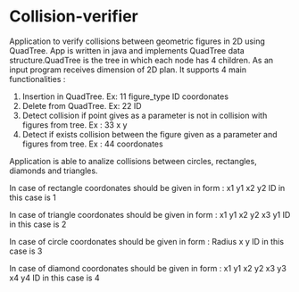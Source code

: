 # Collision-verifier
Application to verify collisions between geometric figures in 2D using QuadTree.
App is written in java and implements QuadTree data structure.QuadTree is the tree in which each node has 4 children. As an input program receives dimension of 2D plan.
It supports 4 main functionalities :
1) Insertion in QuadTree. Ex: 11 figure_type ID coordonates
2) Delete from QuadTree. Ex: 22 ID
3) Detect collision if point gives as a parameter is not in collision with figures from tree. Ex : 33 x y
4) Detect if exists collision between the figure given as a parameter and figures from tree. Ex : 44 coordonates

Application is able to analize collisions between circles, rectangles, diamonds and triangles.

In case of rectangle coordonates should be given in form : x1 y1 x2 y2
ID in this case is 1

In case of triangle coordonates should be given in form : x1 y1 x2 y2 x3 y1
ID in this case is 2

In case of circle coordonates should be given in form : Radius x y 
ID in this case is 3

In case of diamond coordonates should be given in form : x1 y1 x2 y2 x3 y3 x4 y4
ID in this case is 4

